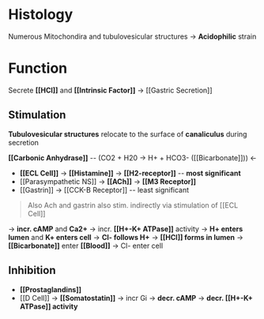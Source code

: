 # Histology
Numerous Mitochondira and tubulovesicular structures -> **Acidophilic** strain

# Function
Secrete **[[HCl]]** and **[[Intrinsic Factor]]** -> [[Gastric Secretion]]

## Stimulation
**Tubulovesicular structures** relocate to the surface of **canaliculus** during secretion

**[[Carbonic Anhydrase]]** -- (CO2 + H20 -> H+ + HCO3- ([[Bicarbonate]])) <-
- **[[ECL Cell]]** -> **[[Histamine]]** -> **[[H2-receptor]]** -- **most significant**
- [[Parasympathetic NS]] -> **[[ACh]]** -> **[[M3 Receptor]]**
- [[Gastrin]] -> [[CCK-B Receptor]] -- least significant
> Also Ach and gastrin also stim. indirectly via stimulation of [[ECL Cell]]

-> **incr. cAMP** and **Ca2+** -> incr. **[[H+-K+ ATPase]]** activity -> **H+ enters lumen** and **K+ enters cell** -> **Cl- follows H+** -> **[[HCl]] forms in lumen**
-> **[[Bicarbonate]]** enter **[[Blood]]** -> Cl- enter cell

## Inhibition
- **[[Prostaglandins]]**
- [[D Cell]] -> **[[Somatostatin]]**
-> incr Gi -> **decr. cAMP** -> **decr. [[H+-K+ ATPase]] activity**